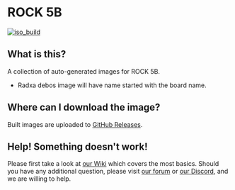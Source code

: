 # ROCK 5B
[![iso_build](https://github.com/radxa-build/rock-5b/workflows/Build/badge.svg)](https://github.com/radxa-build/rock-5b/actions/workflows/build.yml)

## What is this?

A collection of auto-generated images for ROCK 5B.

* Radxa debos image will have name started with the board name.

## Where can I download the image?

Built images are uploaded to [GitHub Releases](https://github.com/radxa-build/rock-5b/releases/latest).

## Help! Something doesn't work!

Please first take a look at [our Wiki](https://wiki.radxa.com/Home) which covers the most basics.
Should you have any additional question, please visit [our forum](https://rock.sh/go) or [our Discord](https://rock.sh/go), and we are willing to help.
